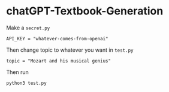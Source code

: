 # chatGPT-Textbook-Generation

Make a `secret.py`

```
API_KEY = "whatever-comes-from-openai"
```


Then change topic to whatever you want in `test.py`

```
topic = "Mozart and his musical genius"
```


Then run 

`python3 test.py`
